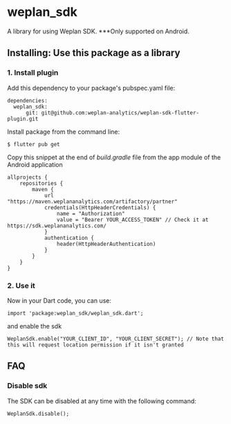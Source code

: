 
# weplan_sdk
A library for using Weplan SDK.
***Only supported on Android.



## Installing: Use this package as a library

### 1. Install plugin

Add this dependency to your package's pubspec.yaml file:

    dependencies:
      weplan_sdk:
          git: git@github.com:weplan-analytics/weplan-sdk-flutter-plugin.git


Install package from the command line:

    $ flutter pub get

Copy this snippet at the end of *build.gradle* file from the app module of the Android application

```
allprojects {
    repositories {
        maven {
            url "https://maven.weplananalytics.com/artifactory/partner"
            credentials(HttpHeaderCredentials) {
                name = "Authorization"
                value = "Bearer YOUR_ACCESS_TOKEN" // Check it at https://sdk.weplananalytics.com/
            }
            authentication {
                header(HttpHeaderAuthentication)
            }
        }
    }
}
```

### 2. Use it

Now in your Dart code, you can use:

    import 'package:weplan_sdk/weplan_sdk.dart';

and enable the sdk

    WeplanSdk.enable("YOUR_CLIENT_ID", "YOUR_CLIENT_SECRET"); // Note that this will request location permission if it isn't granted

## FAQ
### Disable sdk

The SDK can be disabled at any time with the following command:

    WeplanSdk.disable();

